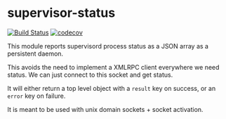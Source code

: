 # supervisor-status

[![Build Status](https://travis-ci.org/intel-hpdd/supervisor-status.svg?branch=master)](https://travis-ci.org/intel-hpdd/supervisor-status)
[![codecov](https://codecov.io/gh/intel-hpdd/supervisor-status/branch/master/graph/badge.svg)](https://codecov.io/gh/intel-hpdd/supervisor-status)

This module reports supervisord process status as a JSON array as a persistent daemon.

This avoids the need to implement a XMLRPC client everywhere we need status. We can just
connect to this socket and get status.

It will either return a top level object with a `result` key on success, or an `error` key
on failure.

It is meant to be used with unix domain sockets + socket activation.
